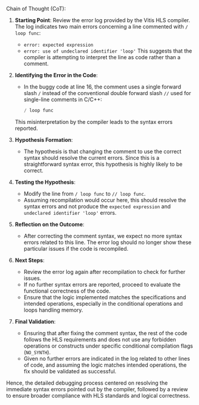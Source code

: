 Chain of Thought (CoT):

1. **Starting Point**: Review the error log provided by the Vitis HLS compiler. The log indicates two main errors concerning a line commented with `/ loop func`:
   - `error: expected expression`
   - `error: use of undeclared identifier 'loop'`
   This suggests that the compiler is attempting to interpret the line as code rather than a comment. 

2. **Identifying the Error in the Code**:
   - In the buggy code at line 16, the comment uses a single forward slash `/` instead of the conventional double forward slash `//` used for single-line comments in C/C++:
     ```cpp
     / loop func
     ```
   This misinterpretation by the compiler leads to the syntax errors reported.

3. **Hypothesis Formation**:
   - The hypothesis is that changing the comment to use the correct syntax should resolve the current errors. Since this is a straightforward syntax error, this hypothesis is highly likely to be correct.

4. **Testing the Hypothesis**:
   - Modify the line from `/ loop func` to `// loop func`.
   - Assuming recompilation would occur here, this should resolve the syntax errors and not produce the `expected expression` and `undeclared identifier 'loop'` errors.

5. **Reflection on the Outcome**:
   - After correcting the comment syntax, we expect no more syntax errors related to this line. The error log should no longer show these particular issues if the code is recompiled.

6. **Next Steps**:
   - Review the error log again after recompilation to check for further issues.
   - If no further syntax errors are reported, proceed to evaluate the functional correctness of the code.
   - Ensure that the logic implemented matches the specifications and intended operations, especially in the conditional operations and loops handling memory.

7. **Final Validation**:
   - Ensuring that after fixing the comment syntax, the rest of the code follows the HLS requirements and does not use any forbidden operations or constructs under specific conditional compilation flags (`NO_SYNTH`).
   - Given no further errors are indicated in the log related to other lines of code, and assuming the logic matches intended operations, the fix should be validated as successful.

Hence, the detailed debugging process centered on resolving the immediate syntax errors pointed out by the compiler, followed by a review to ensure broader compliance with HLS standards and logical correctness.